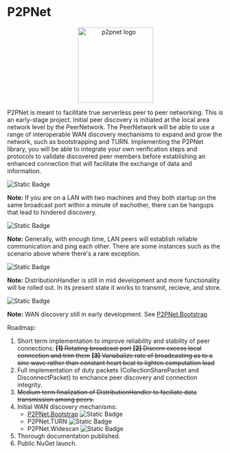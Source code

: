 # P2PNet
<p align="center">
    <img src="https://github.com/realChrisDeBon/P2PNet/assets/97779307/36f3441a-2905-476e-ac6a-c5fa8a9112b0" width="175" height="175" alt="p2pnet logo">
</p>
P2PNet is meant to facilitate true serverless peer to peer networking. This is an early-stage project. Initial peer discovery is initiated at the local area network level by the PeerNetwork. The PeerNetwork will be able to use a range of interoperable WAN discovery mechanisms to expand and grow the network, such as bootstrapping and TURN. Implementing the P2PNet library, you will be able to integrate your own verification steps and protocols to validate discovered peer members before establishing an enhanced connection that will facilitate the exchange of data and information.

![Static Badge](https://img.shields.io/badge/LAN_discovery-working-darkgreen)

**Note:** If you are on a LAN with two machines and they both startup on the same broadcast port within a minute of eachother, there can be hangups that lead to hindered discovery.

![Static Badge](https://img.shields.io/badge/peer_communication-mostly_working-darkgreen)

**Note:** Generally, with enough time, LAN peers will establish reliable communication and ping each other. There are some instances such as the scenario above where there's a rare exception.

![Static Badge](https://img.shields.io/badge/data_transmission-mostly_working-darkgreen)

**Note:** DistributionHandler is still in mid development and more functionality will be rolled out. In its present state it works to transmit, recieve, and store.

![Static Badge](https://img.shields.io/badge/WAN_discovery-IN_PROGRESS-yellow)

**Note:** WAN discovery still in early development. See [P2PNet.Bootstrap](https://github.com/realChrisDeBon/P2PNet.Bootstrap)

Roadmap:
1. Short term implementation to improve reliability and stability of peer connections: ~~**[1]** Rotating broadcast port~~ ~~**[2]** Discern excess local connection and trim them~~ ~~**[3]** Variabalize rate of broadcasting as to a sine wave rather than constant heart beat to lighten computation load~~
2. Full implementation of duty packets (CollectionSharePacket and DisconnectPacket) to enchance peer discovery and connection integrity.
3. ~~Medium term finalization of DistributionHandler to faciliate data transmission among peers.~~ 
4. Initial WAN discovery mechanisms:
   * [P2PNet.Bootstrap](https://github.com/realChrisDeBon/P2PNet.Bootstrap) ![Static Badge](https://img.shields.io/badge/non_working-IN_PROGRESS-yellow)
   * P2PNet.TURN ![Static Badge](https://img.shields.io/badge/non_working-IN_PLANNING-orange)
   * P2PNet.Widescan ![Static Badge](https://img.shields.io/badge/non_working-IN_PLANNING-orange)
5. Thorough documentation published.
6. Public NuGet launch.
